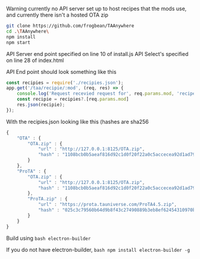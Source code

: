 Warning currently no API server set up to host recipes that the mods use, and currently there isn't a hosted OTA zip

```bash
git clone https://github.com/frogbean/TAAnywhere
cd .\TAAnywhere\
npm install
npm start
```

API Server end point specified on line 10 of install.js
API Select's specified on line 28 of index.html

API End point should look something like this 

```js
const recipies = require('./recipies.json');
app.get('/taa/recipie/:mod', (req, res) => {
    console.log('Request recevied request for', req.params.mod, 'recipe')
    const recipie = recipies?.[req.params.mod]
    res.json(recipie);
});
```

With the recipies.json looking like this (hashes are sha256
```js
{
    "OTA" : {
        "OTA.zip" : {
            "url" : "http://127.0.0.1:8125/OTA.zip",
            "hash" : "1108bcb0b5aeaf816d92c1d0f20f22a0c5accecea92d1ad79205582b738ef51b"
        }
    },
    "ProTA" : {
        "OTA.zip" : {
            "url" : "http://127.0.0.1:8125/OTA.zip",
            "hash" : "1108bcb0b5aeaf816d92c1d0f20f22a0c5accecea92d1ad79205582b738ef51b"
        },
        "ProTA.zip" : {
            "url" : "https://prota.tauniverse.com/ProTA4.5.zip",
            "hash" : "025c3c79560b64d9b8f43c27490889b3eb8ef62454310970bea09e49d36af63d"
        }
    }
}
```

Build using ```bash
electron-builder```

If you do not have electron-builder, ```bash
npm install electron-builder -g```
